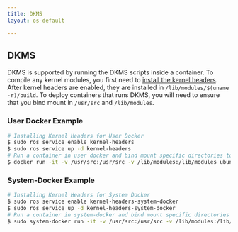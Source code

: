 ```yaml
---
title: DKMS
layout: os-default

---
```


## DKMS

DKMS is supported by running the DKMS scripts inside a container. To compile any kernel modules, you first need to [install the kernel headers]({{site.baseurl}}/os/configuration/kernel-modules-kernel-headers/). After kernel headers are enabled, they are installed in `/lib/modules/$(uname -r)/build`. To deploy containers that runs DKMS, you will need to ensure that you bind mount in `/usr/src` and `/lib/modules`.  

### User Docker Example

```bash
# Installing Kernel Headers for User Docker
$ sudo ros service enable kernel-headers
$ sudo ros service up -d kernel-headers
# Run a container in user docker and bind mount specific directories to run DKMS
$ docker run -it -v /usr/src:/usr/src -v /lib/modules:/lib/modules ubuntu:15.10 sh -c 'apt-get update && apt-get install -y sysdig-dkms'
```

### System-Docker Example

```bash
# Installing Kernel Headers for System Docker
$ sudo ros service enable kernel-headers-system-docker
$ sudo ros service up -d kernel-headers-system-docker
# Run a container in system-docker and bind mount specific directories to run DKMS
$ sudo system-docker run -it -v /usr/src:/usr/src -v /lib/modules:/lib/modules ubuntu:15.10 sh -c 'apt-get update && apt-get install -y sysdig-dkms'
```

